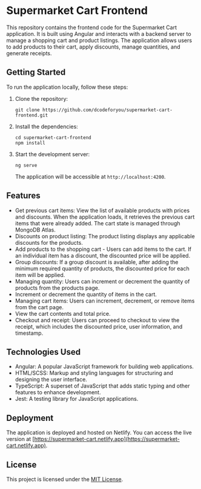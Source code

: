 # Supermarket Cart Frontend

This repository contains the frontend code for the Supermarket Cart application. It is built using Angular and interacts with a backend server to manage a shopping cart and product listings. The application allows users to add products to their cart, apply discounts, manage quantities, and generate receipts.

## Getting Started

To run the application locally, follow these steps:

1. Clone the repository:

   ```shell
   git clone https://github.com/dcodeforyou/supermarket-cart-frontend.git
   ```

2. Install the dependencies:

   ```shell
   cd supermarket-cart-frontend
   npm install
   ```

3. Start the development server:

   ```shell
   ng serve
   ```

   The application will be accessible at `http://localhost:4200`.

## Features

- Get previous cart items: View the list of available products with prices and discounts. When the application loads, it retrieves the previous cart items that were already added. The cart state is managed through MongoDB Atlas.
- Discounts on product listing: The product listing displays any applicable discounts for the products.
- Add products to the shopping cart - Users can add items to the cart. If an individual item has a discount, the discounted price will be applied.
- Group discounts: If a group discount is available, after adding the minimum required quantity of products, the discounted price for each item will be applied.
- Managing quantity: Users can increment or decrement the quantity of products from the products page.
- Increment or decrement the quantity of items in the cart.
- Managing cart items: Users can increment, decrement, or remove items from the cart page.
- View the cart contents and total price.
- Checkout and receipt: Users can proceed to checkout to view the receipt, which includes the discounted price, user information, and timestamp.

## Technologies Used

- Angular: A popular JavaScript framework for building web applications.
- HTML/SCSS: Markup and styling languages for structuring and designing the user interface.
- TypeScript: A superset of JavaScript that adds static typing and other features to enhance development.
- Jest: A testing library for JavaScript applications.

## Deployment

The application is deployed and hosted on Netlify. You can access the live version at [https://supermarket-cart.netlify.app](https://supermarket-cart.netlify.app).

## License

This project is licensed under the [MIT License](LICENSE).

